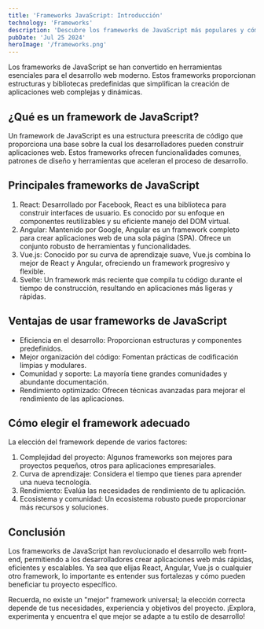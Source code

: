 ```yaml
---
title: 'Frameworks JavaScript: Introducción'
technology: 'Frameworks'
description: 'Descubre los frameworks de JavaScript más populares y cómo pueden acelerar tu desarrollo web.'
pubDate: 'Jul 25 2024'
heroImage: '/frameworks.png'
---
```

Los frameworks de JavaScript se han convertido en herramientas esenciales para el desarrollo web moderno. Estos frameworks proporcionan estructuras y bibliotecas predefinidas que simplifican la creación de aplicaciones web complejas y dinámicas.

## ¿Qué es un framework de JavaScript?
Un framework de JavaScript es una estructura preescrita de código que proporciona una base sobre la cual los desarrolladores pueden construir aplicaciones web. Estos frameworks ofrecen funcionalidades comunes, patrones de diseño y herramientas que aceleran el proceso de desarrollo.

## Principales frameworks de JavaScript
1. React: Desarrollado por Facebook, React es una biblioteca para construir interfaces de usuario. Es conocido por su enfoque en componentes reutilizables y su eficiente manejo del DOM virtual.
2. Angular: Mantenido por Google, Angular es un framework completo para crear aplicaciones web de una sola página (SPA). Ofrece un conjunto robusto de herramientas y funcionalidades.
3. Vue.js: Conocido por su curva de aprendizaje suave, Vue.js combina lo mejor de React y Angular, ofreciendo un framework progresivo y flexible.
4. Svelte: Un framework más reciente que compila tu código durante el tiempo de construcción, resultando en aplicaciones más ligeras y rápidas.

## Ventajas de usar frameworks de JavaScript
- Eficiencia en el desarrollo: Proporcionan estructuras y componentes predefinidos.
- Mejor organización del código: Fomentan prácticas de codificación limpias y modulares.
- Comunidad y soporte: La mayoría tiene grandes comunidades y abundante documentación.
- Rendimiento optimizado: Ofrecen técnicas avanzadas para mejorar el rendimiento de las aplicaciones.

## Cómo elegir el framework adecuado
La elección del framework depende de varios factores:

1. Complejidad del proyecto: Algunos frameworks son mejores para proyectos pequeños, otros para aplicaciones empresariales.
2. Curva de aprendizaje: Considera el tiempo que tienes para aprender una nueva tecnología.
3. Rendimiento: Evalúa las necesidades de rendimiento de tu aplicación.
4. Ecosistema y comunidad: Un ecosistema robusto puede proporcionar más recursos y soluciones.

## Conclusión
Los frameworks de JavaScript han revolucionado el desarrollo web front-end, permitiendo a los desarrolladores crear aplicaciones web más rápidas, eficientes y escalables. Ya sea que elijas React, Angular, Vue.js o cualquier otro framework, lo importante es entender sus fortalezas y cómo pueden beneficiar tu proyecto específico.

Recuerda, no existe un "mejor" framework universal; la elección correcta depende de tus necesidades, experiencia y objetivos del proyecto. ¡Explora, experimenta y encuentra el que mejor se adapte a tu estilo de desarrollo!